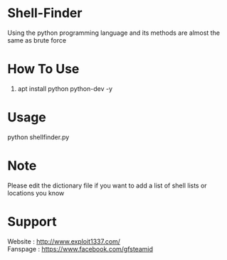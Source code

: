 # Shell-Finder
Using the python programming language and its methods are almost the same as brute force

# How To Use
1) apt install python python-dev -y

# Usage
python shellfinder.py

# Note
Please edit the dictionary file if you want to add a list of shell lists or locations you know

# Support
Website : http://www.exploit1337.com/ <br>
Fanspage : https://www.facebook.com/gfsteamid
